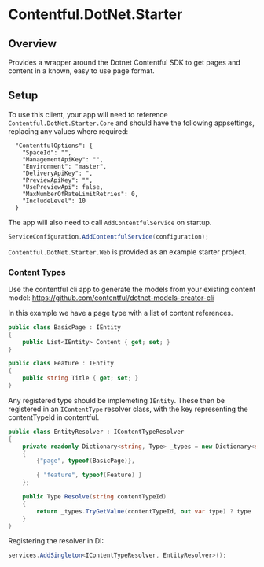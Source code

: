 # Contentful.DotNet.Starter

## Overview
Provides a wrapper around the Dotnet Contentful SDK to get pages and content in a known, easy to use page format.

## Setup
To use this client, your app will need to reference `Contentful.DotNet.Starter.Core` and should have the following appsettings, replacing any values where required:
```
  "ContentfulOptions": {
    "SpaceId": "",
    "ManagementApiKey": "",
    "Environment": "master",
    "DeliveryApiKey": ",
    "PreviewApiKey": "",
    "UsePreviewApi": false,
    "MaxNumberOfRateLimitRetries": 0,
    "IncludeLevel": 10
  }
```

The app will also need to call `AddContentfulService` on startup.
```C#
ServiceConfiguration.AddContentfulService(configuration);
```

`Contentful.DotNet.Starter.Web` is provided as an example starter project.

### Content Types
Use the contentful cli app to generate the models from your existing content model: https://github.com/contentful/dotnet-models-creator-cli

In this example we have a page type with a list of content references.

```C#
public class BasicPage : IEntity
{
    public List<IEntity> Content { get; set; }
}
```

```C#
public class Feature : IEntity
{
    public string Title { get; set; }
}
```

Any registered type should be implemeting `IEntity`. These then be registered in an `IContentType` resolver class, with the key representing the contentTypeId in contentful.

```C#
public class EntityResolver : IContentTypeResolver
{
    private readonly Dictionary<string, Type> _types = new Dictionary<string, Type>()
    {
        {"page", typeof(BasicPage)},

        { "feature", typeof(Feature) }
    };

    public Type Resolve(string contentTypeId)
    {
        return _types.TryGetValue(contentTypeId, out var type) ? type : null;
    }
}
```
Registering the resolver in DI:
```C#
services.AddSingleton<IContentTypeResolver, EntityResolver>();
```